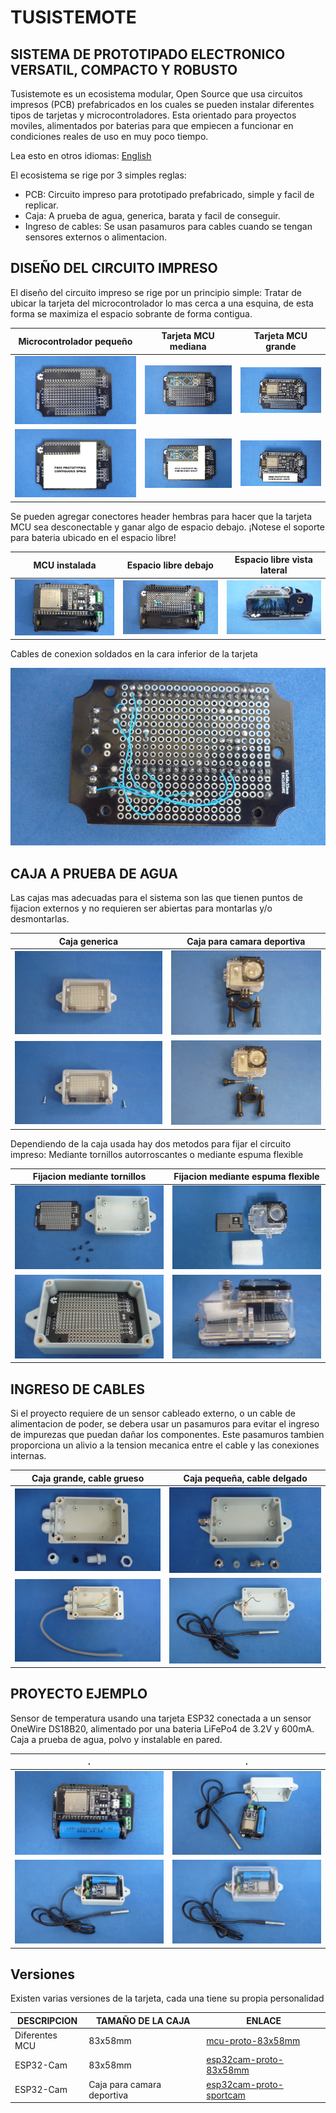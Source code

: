 # TUSISTEMOTE

## SISTEMA DE PROTOTIPADO ELECTRONICO VERSATIL, COMPACTO Y ROBUSTO

Tusistemote es un ecosistema modular, Open Source que usa circuitos impresos (PCB) prefabricados en los cuales se pueden instalar diferentes tipos de tarjetas y microcontroladores. Esta orientado para proyectos moviles, alimentados por baterias para que empiecen a funcionar en condiciones reales de uso en muy poco tiempo.

Lea esto en otros idiomas: [English](../../README.md)

El ecosistema se rige por 3 simples reglas:

* PCB: Circuito impreso para prototipado prefabricado, simple y facil de replicar.
* Caja: A prueba de agua, generica, barata y facil de conseguir.
* Ingreso de cables: Se usan pasamuros para cables cuando se tengan sensores externos o alimentacion.

## DISEÑO DEL CIRCUITO IMPRESO

El diseño del circuito impreso se rige por un principio simple: Tratar de ubicar la tarjeta del microcontrolador lo mas cerca a una esquina, de esta forma se maximiza el espacio sobrante de forma contigua.

 Microcontrolador pequeño     |Tarjeta MCU mediana             | Tarjeta MCU grande                 
------------------------------|--------------------------------|-----------------------------
![](/assets/img/dil.jpg)      |![](/assets/img/small.jpg)      |![](/assets/img/big.jpg) 
![](/assets/img/dilspace.png) |![](/assets/img/smallspace.png) |![](/assets/img/bigspace.png)

Se pueden agregar conectores header hembras para hacer que la tarjeta MCU sea desconectable y ganar algo de espacio debajo. ¡Notese el soporte para bateria ubicado en el espacio libre!


MCU instalada                    |Espacio libre debajo            | Espacio libre vista lateral                 
---------------------------------|--------------------------------|------------------------------
![](/assets/img/mcuinsocket.jpg) |![](/assets/img/spacebelow.jpg) |![](/assets/img/spaceside.jpg) 


Cables de conexion soldados en la cara inferior de la tarjeta

![CONNECTINGWIRES](/assets/img/connections.jpg)

## CAJA A PRUEBA DE AGUA

Las cajas mas adecuadas para el sistema son las que tienen puntos de fijacion externos y no requieren ser abiertas para montarlas y/o desmontarlas.

Caja generica                        |Caja para camara deportiva
-------------------------------------|------------------------------------
![](/assets/img/genericfixed.jpg)    |![](/assets/img/sportsfixed.jpg)    
![](/assets/img/genericdetached.jpg) |![](/assets/img/sportsdetached.jpg) 

Dependiendo de la caja usada hay dos metodos para fijar el circuito impreso: Mediante tornillos autorroscantes o mediante espuma flexible

Fijacion mediante tornillos       |Fijacion mediante espuma flexible            
----------------------------------|------------------------------------
![](/assets/img/boardscrews.Jjpg) |![](/assets/img/boardfoam.jpg)    
![](/assets/img/boardscrewed.jpg) |![](/assets/img/boardfoamclosed.jpg) 

## INGRESO DE CABLES

Si el proyecto requiere de un sensor cableado externo, o un cable de alimentacion de poder, se debera usar un pasamuros para evitar
el ingreso de impurezas que puedan dañar los componentes. Este pasamuros tambien proporciona un alivio a la tension mecanica entre el cable y las conexiones internas.


Caja grande, cable grueso           |Caja pequeña, cable delgado
------------------------------------|------------------------------------
![](/assets/img/cableglandbig.jpg)  |![](/assets/img/cableglandsmall.jpg)    
![](/assets/img/cablebigsealed.jpg) |![](/assets/img/cablesmallsealed.jpg) 

## PROYECTO EJEMPLO

Sensor de temperatura usando una tarjeta ESP32 conectada a un sensor OneWire DS18B20, alimentado por una bateria LiFePo4 de 3.2V y 600mA. Caja a prueba de agua, polvo y instalable en pared.

.                                |.
---------------------------------|------------------------------------
![](/assets/img/sampleproj0.jpg) |![](/assets/img/sampleproj1.jpg)    
![](/assets/img/sampleproj2.jpg) |![](/assets/img/sampleproj3.jpg) 


## Versiones

Existen varias versiones de la tarjeta, cada una tiene su propia personalidad


| DESCRIPCION     | TAMAÑO DE LA CAJA          | ENLACE                                   
|-----------------|----------------------------|---------------------------------------------------
| Diferentes MCU  | 83x58mm                    | [mcu-proto-83x58mm](/mcu-proto-83x58mm)  
| ESP32-Cam       | 83x58mm                    | [esp32cam-proto-83x58mm](/esp32cam-proto-83x58mm)  
| ESP32-Cam       | Caja para camara deportiva | [esp32cam-proto-sportcam](/esp32cam-proto-sportcam)
